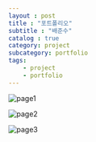 ```yaml
---
layout : post
title : "포트폴리오"
subtitle : "배준수"
catalog : true
category: project
subcategory: portfolio
tags:
    - project
    - portfolio
---
```


![page1](https://github.com/junsoopooh/junsoopooh.github.io/blob/master/img/portfolio_page_1.png?raw=true)

![page2](https://github.com/junsoopooh/junsoopooh.github.io/blob/master/img/portfolio_page_2.png?raw=true)

![page3](https://github.com/junsoopooh/junsoopooh.github.io/blob/master/img/portfolio_page_3.png?raw=true)
